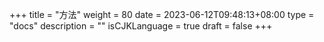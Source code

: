 +++
title = "方法"
weight = 80
date = 2023-06-12T09:48:13+08:00
type = "docs"
description = ""
isCJKLanguage = true
draft = false
+++